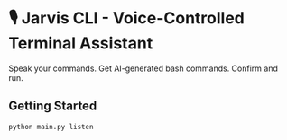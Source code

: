 # 🎙️ Jarvis CLI - Voice-Controlled Terminal Assistant

Speak your commands. Get AI-generated bash commands. Confirm and run.

## Getting Started

```bash
python main.py listen
```
